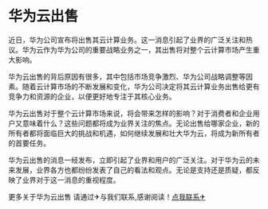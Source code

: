 # 华为云出售

近日，华为公司宣布将出售其云计算业务。这一消息引起了业界的广泛关注和热议。华为云作为华为公司的重要战略业务之一，其出售将对整个云计算市场产生重大影响。

华为云出售的背后原因有很多，其中包括市场竞争激烈、华为公司战略调整等因素。随着云计算市场的不断发展和变化，华为公司决定将其云计算业务出售给更有竞争力和资源的企业，以便更好地专注于其核心业务。

华为云出售对于整个云计算市场来说，将会带来怎样的影响？对于消费者和企业用户又意味着什么？这些问题都将成为业界关注的焦点。无论出售给哪家企业，新的所有者都将面临巨大的挑战和机遇，如何继续发展和壮大华为云，将成为新所有者的首要任务。

华为云出售的消息一经发布，立即引起了业界和用户的广泛关注。对于华为云的未来发展，业界各方也都纷纷发表了自己的看法和观点。无论是支持还是质疑，都反映了业界对于这一消息的重视程度。

更多关于华为云出售 请通过✈与我们联系,感谢阅读！[点我联系✈](https://www.k02.cc)